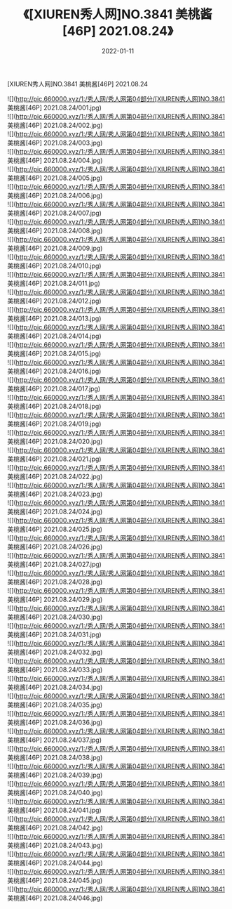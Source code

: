 ﻿---
layout: post
title:  《[XIUREN秀人网]NO.3841 美桃酱[46P] 2021.08.24》
date:   2022-01-11
img: http://pic.660000.xyz/1:/秀人网/秀人网第04部分/[XIUREN秀人网]NO.3841 美桃酱[46P] 2021.08.24/000.jpg
categories: [美女, 清纯, 唯美]
---

[XIUREN秀人网]NO.3841 美桃酱[46P] 2021.08.24

 ![](http://pic.660000.xyz/1:/秀人网/秀人网第04部分/[XIUREN秀人网]NO.3841 美桃酱[46P] 2021.08.24/001.jpg) <br>![](http://pic.660000.xyz/1:/秀人网/秀人网第04部分/[XIUREN秀人网]NO.3841 美桃酱[46P] 2021.08.24/002.jpg) <br>![](http://pic.660000.xyz/1:/秀人网/秀人网第04部分/[XIUREN秀人网]NO.3841 美桃酱[46P] 2021.08.24/003.jpg) <br>![](http://pic.660000.xyz/1:/秀人网/秀人网第04部分/[XIUREN秀人网]NO.3841 美桃酱[46P] 2021.08.24/004.jpg) <br>![](http://pic.660000.xyz/1:/秀人网/秀人网第04部分/[XIUREN秀人网]NO.3841 美桃酱[46P] 2021.08.24/005.jpg) <br>![](http://pic.660000.xyz/1:/秀人网/秀人网第04部分/[XIUREN秀人网]NO.3841 美桃酱[46P] 2021.08.24/006.jpg) <br>![](http://pic.660000.xyz/1:/秀人网/秀人网第04部分/[XIUREN秀人网]NO.3841 美桃酱[46P] 2021.08.24/007.jpg) <br>![](http://pic.660000.xyz/1:/秀人网/秀人网第04部分/[XIUREN秀人网]NO.3841 美桃酱[46P] 2021.08.24/008.jpg) <br>![](http://pic.660000.xyz/1:/秀人网/秀人网第04部分/[XIUREN秀人网]NO.3841 美桃酱[46P] 2021.08.24/009.jpg) <br>![](http://pic.660000.xyz/1:/秀人网/秀人网第04部分/[XIUREN秀人网]NO.3841 美桃酱[46P] 2021.08.24/010.jpg) <br>![](http://pic.660000.xyz/1:/秀人网/秀人网第04部分/[XIUREN秀人网]NO.3841 美桃酱[46P] 2021.08.24/011.jpg) <br>![](http://pic.660000.xyz/1:/秀人网/秀人网第04部分/[XIUREN秀人网]NO.3841 美桃酱[46P] 2021.08.24/012.jpg) <br>![](http://pic.660000.xyz/1:/秀人网/秀人网第04部分/[XIUREN秀人网]NO.3841 美桃酱[46P] 2021.08.24/013.jpg) <br>![](http://pic.660000.xyz/1:/秀人网/秀人网第04部分/[XIUREN秀人网]NO.3841 美桃酱[46P] 2021.08.24/014.jpg) <br>![](http://pic.660000.xyz/1:/秀人网/秀人网第04部分/[XIUREN秀人网]NO.3841 美桃酱[46P] 2021.08.24/015.jpg) <br>![](http://pic.660000.xyz/1:/秀人网/秀人网第04部分/[XIUREN秀人网]NO.3841 美桃酱[46P] 2021.08.24/016.jpg) <br>![](http://pic.660000.xyz/1:/秀人网/秀人网第04部分/[XIUREN秀人网]NO.3841 美桃酱[46P] 2021.08.24/017.jpg) <br>![](http://pic.660000.xyz/1:/秀人网/秀人网第04部分/[XIUREN秀人网]NO.3841 美桃酱[46P] 2021.08.24/018.jpg) <br>![](http://pic.660000.xyz/1:/秀人网/秀人网第04部分/[XIUREN秀人网]NO.3841 美桃酱[46P] 2021.08.24/019.jpg) <br>![](http://pic.660000.xyz/1:/秀人网/秀人网第04部分/[XIUREN秀人网]NO.3841 美桃酱[46P] 2021.08.24/020.jpg) <br>![](http://pic.660000.xyz/1:/秀人网/秀人网第04部分/[XIUREN秀人网]NO.3841 美桃酱[46P] 2021.08.24/021.jpg) <br>![](http://pic.660000.xyz/1:/秀人网/秀人网第04部分/[XIUREN秀人网]NO.3841 美桃酱[46P] 2021.08.24/022.jpg) <br>![](http://pic.660000.xyz/1:/秀人网/秀人网第04部分/[XIUREN秀人网]NO.3841 美桃酱[46P] 2021.08.24/023.jpg) <br>![](http://pic.660000.xyz/1:/秀人网/秀人网第04部分/[XIUREN秀人网]NO.3841 美桃酱[46P] 2021.08.24/024.jpg) <br>![](http://pic.660000.xyz/1:/秀人网/秀人网第04部分/[XIUREN秀人网]NO.3841 美桃酱[46P] 2021.08.24/025.jpg) <br>![](http://pic.660000.xyz/1:/秀人网/秀人网第04部分/[XIUREN秀人网]NO.3841 美桃酱[46P] 2021.08.24/026.jpg) <br>![](http://pic.660000.xyz/1:/秀人网/秀人网第04部分/[XIUREN秀人网]NO.3841 美桃酱[46P] 2021.08.24/027.jpg) <br>![](http://pic.660000.xyz/1:/秀人网/秀人网第04部分/[XIUREN秀人网]NO.3841 美桃酱[46P] 2021.08.24/028.jpg) <br>![](http://pic.660000.xyz/1:/秀人网/秀人网第04部分/[XIUREN秀人网]NO.3841 美桃酱[46P] 2021.08.24/029.jpg) <br>![](http://pic.660000.xyz/1:/秀人网/秀人网第04部分/[XIUREN秀人网]NO.3841 美桃酱[46P] 2021.08.24/030.jpg) <br>![](http://pic.660000.xyz/1:/秀人网/秀人网第04部分/[XIUREN秀人网]NO.3841 美桃酱[46P] 2021.08.24/031.jpg) <br>![](http://pic.660000.xyz/1:/秀人网/秀人网第04部分/[XIUREN秀人网]NO.3841 美桃酱[46P] 2021.08.24/032.jpg) <br>![](http://pic.660000.xyz/1:/秀人网/秀人网第04部分/[XIUREN秀人网]NO.3841 美桃酱[46P] 2021.08.24/033.jpg) <br>![](http://pic.660000.xyz/1:/秀人网/秀人网第04部分/[XIUREN秀人网]NO.3841 美桃酱[46P] 2021.08.24/034.jpg) <br>![](http://pic.660000.xyz/1:/秀人网/秀人网第04部分/[XIUREN秀人网]NO.3841 美桃酱[46P] 2021.08.24/035.jpg) <br>![](http://pic.660000.xyz/1:/秀人网/秀人网第04部分/[XIUREN秀人网]NO.3841 美桃酱[46P] 2021.08.24/036.jpg) <br>![](http://pic.660000.xyz/1:/秀人网/秀人网第04部分/[XIUREN秀人网]NO.3841 美桃酱[46P] 2021.08.24/037.jpg) <br>![](http://pic.660000.xyz/1:/秀人网/秀人网第04部分/[XIUREN秀人网]NO.3841 美桃酱[46P] 2021.08.24/038.jpg) <br>![](http://pic.660000.xyz/1:/秀人网/秀人网第04部分/[XIUREN秀人网]NO.3841 美桃酱[46P] 2021.08.24/039.jpg) <br>![](http://pic.660000.xyz/1:/秀人网/秀人网第04部分/[XIUREN秀人网]NO.3841 美桃酱[46P] 2021.08.24/040.jpg) <br>![](http://pic.660000.xyz/1:/秀人网/秀人网第04部分/[XIUREN秀人网]NO.3841 美桃酱[46P] 2021.08.24/041.jpg) <br>![](http://pic.660000.xyz/1:/秀人网/秀人网第04部分/[XIUREN秀人网]NO.3841 美桃酱[46P] 2021.08.24/042.jpg) <br>![](http://pic.660000.xyz/1:/秀人网/秀人网第04部分/[XIUREN秀人网]NO.3841 美桃酱[46P] 2021.08.24/043.jpg) <br>![](http://pic.660000.xyz/1:/秀人网/秀人网第04部分/[XIUREN秀人网]NO.3841 美桃酱[46P] 2021.08.24/044.jpg) <br>![](http://pic.660000.xyz/1:/秀人网/秀人网第04部分/[XIUREN秀人网]NO.3841 美桃酱[46P] 2021.08.24/045.jpg) <br>![](http://pic.660000.xyz/1:/秀人网/秀人网第04部分/[XIUREN秀人网]NO.3841 美桃酱[46P] 2021.08.24/046.jpg) <br>